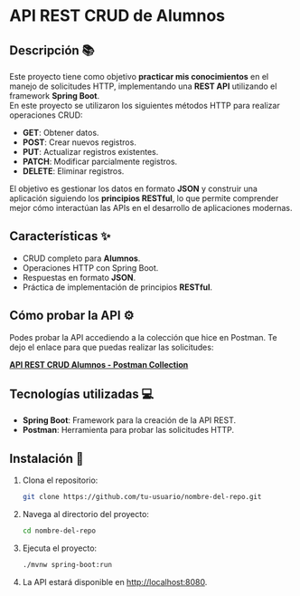 # API REST CRUD de Alumnos

## Descripción 📚

Este proyecto tiene como objetivo **practicar mis conocimientos** en el manejo de solicitudes HTTP, implementando una **REST API** utilizando el framework **Spring Boot**.  
En este proyecto se utilizaron los siguientes métodos HTTP para realizar operaciones CRUD:

- **GET**: Obtener datos.
- **POST**: Crear nuevos registros.
- **PUT**: Actualizar registros existentes.
- **PATCH**: Modificar parcialmente registros.
- **DELETE**: Eliminar registros.

El objetivo es gestionar los datos en formato **JSON** y construir una aplicación siguiendo los **principios RESTful**, lo que permite comprender mejor cómo interactúan las APIs en el desarrollo de aplicaciones modernas.

## Características ✨

- CRUD completo para **Alumnos**.
- Operaciones HTTP con Spring Boot.
- Respuestas en formato **JSON**.
- Práctica de implementación de principios **RESTful**.

## Cómo probar la API ⚙️

Podes probar la API accediendo a la colección que hice en Postman. Te dejo el enlace para que puedas realizar las solicitudes:

[**API REST CRUD Alumnos - Postman Collection**](https://www.postman.com/giancardone/apis-gianca/collection/fprii5q/api-cruid-alumnos?action=share&creator=40242380)

## Tecnologías utilizadas 💻

- **Spring Boot**: Framework para la creación de la API REST.
- **Postman**: Herramienta para probar las solicitudes HTTP.

## Instalación 🔧

1. Clona el repositorio:
    ```bash
    git clone https://github.com/tu-usuario/nombre-del-repo.git
    ```

2. Navega al directorio del proyecto:
    ```bash
    cd nombre-del-repo
    ```

3. Ejecuta el proyecto:
    ```bash
    ./mvnw spring-boot:run
    ```
4. La API estará disponible en [http://localhost:8080](http://localhost:8080).
